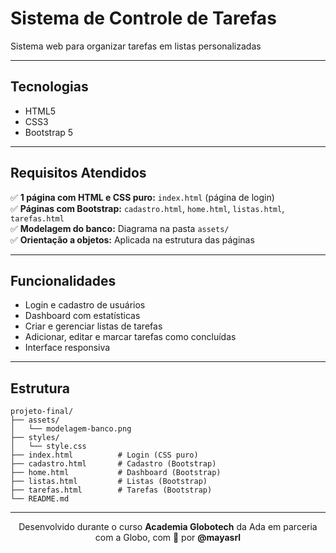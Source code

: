 # Sistema de Controle de Tarefas

Sistema web para organizar tarefas em listas personalizadas

---

## Tecnologias

- HTML5
- CSS3
- Bootstrap 5

---

## Requisitos Atendidos

✅ **1 página com HTML e CSS puro:** `index.html` (página de login)  
✅ **Páginas com Bootstrap:** `cadastro.html`, `home.html`, `listas.html`, `tarefas.html`  
✅ **Modelagem do banco:** Diagrama na pasta `assets/`  
✅ **Orientação a objetos:** Aplicada na estrutura das páginas  

---

## Funcionalidades

- Login e cadastro de usuários
- Dashboard com estatísticas
- Criar e gerenciar listas de tarefas
- Adicionar, editar e marcar tarefas como concluídas
- Interface responsiva

---

## Estrutura

```
projeto-final/
├── assets/
│   └── modelagem-banco.png
├── styles/
│   └── style.css
├── index.html          # Login (CSS puro)
├── cadastro.html       # Cadastro (Bootstrap)
├── home.html           # Dashboard (Bootstrap)
├── listas.html         # Listas (Bootstrap)
├── tarefas.html        # Tarefas (Bootstrap)
└── README.md
```

---

<p align="center"> Desenvolvido durante o curso <strong>Academia Globotech</strong> da Ada em parceria com a Globo, com 💛 por <strong>@mayasrl</strong></p> 
